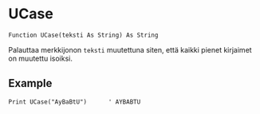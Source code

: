 <!--text-->
UCase
=====

```eppabasic
Function UCase(teksti As String) As String
```

Palauttaa merkkijonon `teksti` muutettuna siten, että kaikki pienet kirjaimet on muutettu isoiksi.

Example
---------
```eppabasic
Print UCase("AyBaBtU")      ' AYBABTU
```
